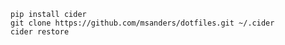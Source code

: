     pip install cider
    git clone https://github.com/msanders/dotfiles.git ~/.cider
    cider restore
